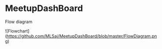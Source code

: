 # MeetupDashBoard

Flow diagram 


![Flowchart]
(https://github.com/MLSaj/MeetupDashBoard/blob/master/FlowDiagram.png)

